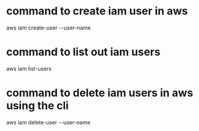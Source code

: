 # command to create iam user in aws
aws iam create-user --user-name <username>
# command to list out iam users
aws iam list-users
# command to delete iam users in aws using the cli
aws iam delete-user --user-name <username>